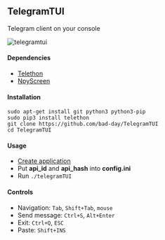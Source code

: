 ## TelegramTUI
Telegram client on your console

![telegramtui](https://user-images.githubusercontent.com/18473198/37466210-410f5584-286e-11e8-9f5b-b1ce3d20e708.png)

#### Dependencies
* [Telethon](https://github.com/LonamiWebs/Telethon)
* [NpyScreen](https://github.com/bad-day/npyscreen)

#### Installation
`sudo apt-get install git python3 python3-pip`  
`sudo pip3 install telethon`  
`git clone https://github.com/bad-day/TelegramTUI`   
`cd TelegramTUI`

#### Usage
* [Create application](https://core.telegram.org/api/obtaining_api_id)  
* Put **api_id** and **api_hash** into **config.ini**  
* Run `./telegramTUI`

#### Controls
* Navigation: `Tab`, `Shift+Tab`, `mouse`  
* Send message: `Ctrl+S`, `Alt+Enter`  
* Exit: `Ctrl+Q`, `ESC`  
* Paste: `Shift+INS`
